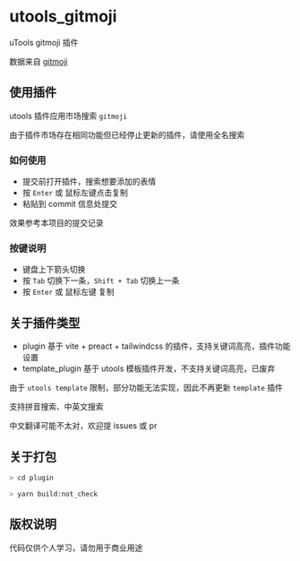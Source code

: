 # utools_gitmoji

uTools gitmoji 插件

数据来自 [gitmoji](https://gitmoji.dev/)

## 使用插件

utools 插件应用市场搜索 `gitmoji`

由于插件市场存在相同功能但已经停止更新的插件，请使用全名搜索

### 如何使用

- 提交前打开插件，搜索想要添加的表情
- 按 `Enter` 或 鼠标左键点击复制
- 粘贴到 commit 信息处提交

效果参考本项目的提交记录

### 按键说明

- 键盘上下箭头切换
- 按 `Tab` 切换下一条，`Shift + Tab` 切换上一条
- 按 `Enter` 或 鼠标左键 复制

## 关于插件类型

- plugin 基于 vite + preact + tailwindcss 的插件，支持关键词高亮，插件功能设置
- template_plugin 基于 utools 模板插件开发，不支持关键词高亮，已废弃

由于 `utools template` 限制，部分功能无法实现，因此不再更新 `template` 插件

支持拼音搜索、中英文搜索

中文翻译可能不太对，欢迎提 issues 或 pr

## 关于打包

``` bash
> cd plugin

> yarn build:not_check
```

## 版权说明

代码仅供个人学习，请勿用于商业用途
